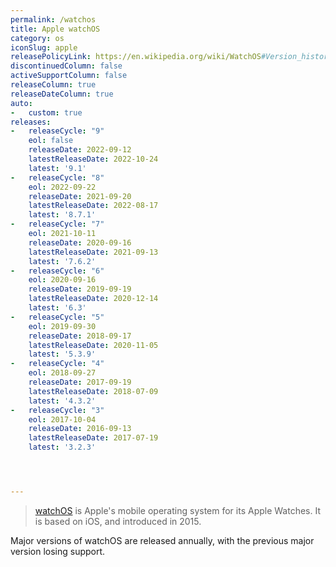 ```yaml
---
permalink: /watchos
title: Apple watchOS
category: os
iconSlug: apple
releasePolicyLink: https://en.wikipedia.org/wiki/WatchOS#Version_history
discontinuedColumn: false
activeSupportColumn: false
releaseColumn: true
releaseDateColumn: true
auto:
-   custom: true
releases:
-   releaseCycle: "9"
    eol: false
    releaseDate: 2022-09-12
    latestReleaseDate: 2022-10-24
    latest: '9.1'
-   releaseCycle: "8"
    eol: 2022-09-22
    releaseDate: 2021-09-20
    latestReleaseDate: 2022-08-17
    latest: '8.7.1'
-   releaseCycle: "7"
    eol: 2021-10-11
    releaseDate: 2020-09-16
    latestReleaseDate: 2021-09-13
    latest: '7.6.2'
-   releaseCycle: "6"
    eol: 2020-09-16
    releaseDate: 2019-09-19
    latestReleaseDate: 2020-12-14
    latest: '6.3'
-   releaseCycle: "5"
    eol: 2019-09-30
    releaseDate: 2018-09-17
    latestReleaseDate: 2020-11-05
    latest: '5.3.9'
-   releaseCycle: "4"
    eol: 2018-09-27
    releaseDate: 2017-09-19
    latestReleaseDate: 2018-07-09
    latest: '4.3.2'
-   releaseCycle: "3"
    eol: 2017-10-04
    releaseDate: 2016-09-13
    latestReleaseDate: 2017-07-19
    latest: '3.2.3'




---
```


> [watchOS](https://www.apple.com/watchos/) is Apple's mobile operating system for its Apple Watches. It is based on iOS, and introduced in 2015.

Major versions of watchOS are released annually, with the previous major version losing support.
